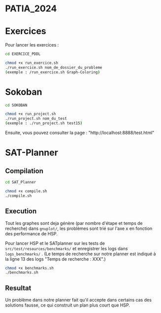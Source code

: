 # PATIA_2024
# Exercices
Pour lancer les exercices : 

```bash
cd EXERCICE_PDDL

chmod +x run_exercice.sh
./run_exercice.sh nom_de_dossier_du_probleme
(exemple : /run_exercice.sh Graph-Coloring)
```
# Sokoban
```bash
cd SOKOBAN

chmod +x run_project.sh
./run_project.sh nom_du_test
(exemple : ./run_project.sh test15)
```
Ensuite, vous pouvez consulter la page : "http://localhost:8888/test.html"

# SAT-Planner

## Compilation
```bash
cd SAT_Planner

chmod +x compile.sh
./compile.sh
```
## Execution
 Tout les graphes sont deja génère (par nombre d'étape et temps de recherche) dans ```gnuplot/```, les problèmes sont trié sur l'axe x en fonction des performance de HSP.
 


 Pour lancer HSP et le SATplanner sur les tests de ```src/test/resources/benchmarks/``` et enregistrer les logs dans ```logs_benchmarks/``` . 
 (Le temps de recherche sur notre planner est indiqué à la ligne 13 des logs "Temps de recherche : XXX".)
 
```bash
chmod +x benchmarks.sh
./benchmarks.sh
```


## Resultat
 
 Un problème dans notre planner fait qu'il accepte dans certains cas des solutions fausse, ce qui construit un plan plus court que HSP. 
 



